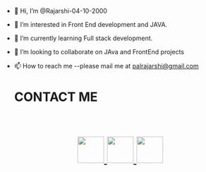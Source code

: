 - 👋 Hi, I’m @Rajarshi-04-10-2000
- 👀 I’m interested in Front End development and JAVA.
- 🌱 I’m currently learning Full stack development.
- 💞️ I’m looking to collaborate on JAva and FrontEnd projects
- 📫 How to reach me --please mail me at palrajarshi@gmail.com
  <p align="center">
  <h1> CONTACT ME <h1>
  <br>
  <div align="center">
  <a href="https://www.linkedin.com/in/rajarshi-pal-269a921aa" target="_blank">
    <code><img height="60" width="60" src="https://cdns.iconmonstr.com/wp-content/assets/preview/2012/96/iconmonstr-linkedin-2.png"/></code>
  </a>
  
  <a href="https://instagram.com/___amante_imperioso___?utm_medium=copy_link" target="_blank">
    <code><img height="60" width="60" src="https://upload.wikimedia.org/wikipedia/commons/thumb/e/e7/Instagram_logo_2016.svg/198px-Instagram_logo_2016.svg.png"/></code>
  </a>
  <a href="https://twitter.com/RajarshiPal19?s=08" target="_blank">
    <code><img height="60" width="60" src="https://upload.wikimedia.org/wikipedia/sco/thumb/9/9f/Twitter_bird_logo_2012.svg/258px-Twitter_bird_logo_2012.svg.png"/></code>
  </a>
    </div>
     
</p>


<!---
Rajarshi-04-10-2000/Rajarshi-04-10-2000 is a ✨ special ✨ repository because its `README.md` (this file) appears on your GitHub profile.
You can click the Preview link to take a look at your changes.
--->
